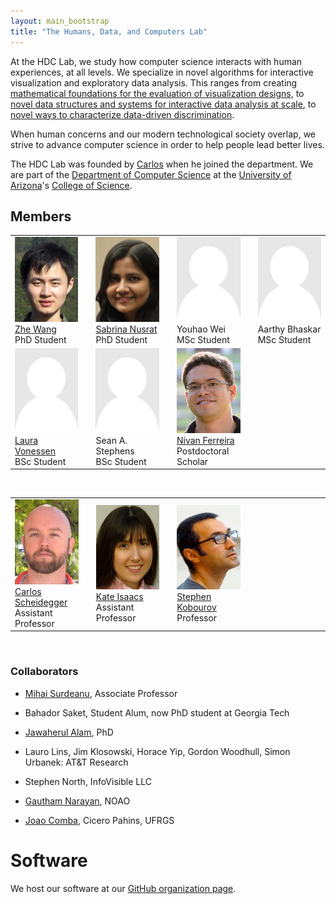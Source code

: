 ```yaml
---
layout: main_bootstrap
title: "The Humans, Data, and Computers Lab"
---
```


At the HDC Lab, we study how computer science interacts with human
experiences, at all levels. We specialize in novel algorithms for
interactive visualization and exploratory data analysis. This ranges
from creating
[mathematical foundations for the evaluation of visualization designs](http://algebraicvis.net),
to
[novel data structures and systems for interactive data analysis at scale](http://nanocubes.net),
to
[novel ways to characterize data-driven discrimination](http://fairness.haverford.edu).

When human concerns and our modern technological society overlap, we
strive to advance computer science in order to help people lead better lives.

The HDC Lab was founded by [Carlos](http://cscheid.net) when he joined
the department. We are part of the
[Department of Computer Science](http://www.cs.arizona.edu) at the
[University of Arizona](http://www.arizona.edu)'s
[College of Science](http://cos.arizona.edu/).

## Members

<table width="98%">
<tr><td width="23%"><img src="headshots/zhe.jpg" alt="Zhe Wang"><br><a href="http://www.z-wang.com">Zhe Wang</a><br>PhD Student</td>
    <td width="2%"></td>
    <td width="23%"><img src="headshots/sabrinanusrat.jpg" alt="Sabrina Nusrat"><br><a href="http://www.cs.arizona.edu/~sabrinanusrat/">Sabrina Nusrat</a><br>PhD Student</td>
	<td width="2%"></td>
    <td width="23%"><img src="headshots/placeholder.png" alt="Youhao Wei"><br>Youhao Wei<br>MSc Student</td>
    <td width="2%"></td>
	<td width="23%"><img src="headshots/placeholder.png" alt="Aarthy Bhaskar"><br>Aarthy Bhaskar<br>MSc Student</td>
</tr>
<tr><td width="23%"><img src="headshots/placeholder.png" alt="Laura Souza Vonessen"><br><a href="#">Laura Vonessen</a><br>BSc Student</td>
    <td width="2%"></td>
    <td width="23%"><img src="headshots/placeholder.png" alt="Sean A. Stephens"><br>Sean A. Stephens<br>BSc Student</td>
    <td width="2%"></td>
	<td width="23%"><img src="headshots/nivan.jpg" alt="Nivan Ferreira"><br><a href="http://www.cs.arizona.edu/~nivanferreira">Nivan Ferreira</a><br>Postdoctoral Scholar</td>
    <td width="2%"></td>
	<td width="23%"></td>
</tr>
</table>
<br>

<table width="98%">
<tr><td width="23%"><img src="headshots/cscheid.jpg" alt="Carlos Scheidegger"><br><a href="http://cscheid.net">Carlos Scheidegger</a><br>Assistant Professor</td>
    <td width="2%"></td>
    <td width="23%"><img src="headshots/kisaacs.jpg" alt="Kate Isaacs"><br><a href="#">Kate Isaacs</a><br>Assistant Professor</td>
    <td width="2%"></td>
    <td width="23%"><img src="headshots/skobourov.jpg" alt="Stephen Kobourov"><br><a href="http://www.cs.arizona.edu/~kobourov">Stephen Kobourov</a><br>Professor</td>
    <td width="2%"></td>
	<td width="23%"></td>
</tr>
</table>
<br>

### Collaborators

* [Mihai Surdeanu](http://www.surdeanu.info/mihai/), Associate Professor

* Bahador Saket, Student Alum, now PhD student at Georgia Tech

* [Jawaherul Alam](http://www.cs.arizona.edu/~mjalam/), PhD

* Lauro Lins, Jim Klosowski, Horace Yip, Gordon Woodhull, Simon Urbanek: AT&T Research
  
* Stephen North, InfoVisible LLC

* [Gautham Narayan](http://ast.noao.edu/about/people/narayan), NOAO

* [Joao Comba](http://www.inf.ufrgs.br/~comba/), Cicero Pahins, UFRGS

# Software

We host our software at our [GitHub organization page](http://github.com/hdc-arizona/).
